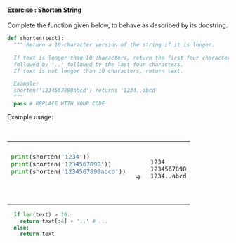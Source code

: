 #### Exercise : Shorten String

Complete the function given below, to behave as described by its docstring.

```python
def shorten(text):
  """ Return a 10-character version of the string if it is longer.
  
  If text is longer than 10 characters, return the first four characters 
  followed by '..' followed by the last four characters.
  If text is not longer than 10 characters, return text.
  
  Example:
  shorten('1234567890abcd') returns '1234..abcd'
  """
  pass # REPLACE WITH YOUR CODE

```

Example usage:
<table> 
<tr>
  <td>

```python
print(shorten('1234'))    
print(shorten('1234567890'))
print(shorten('1234567890abcd'))
```
  </td>
  <td><br>&nbsp;→&nbsp;</td>
  <td><br>

```
1234
1234567890
1234..abcd
```
  </td>
</tr>
</table>


<panel type="seamless" header="%%:bulb: Partial solution%%">

```python
  if len(text) > 10:
    return text[:4] + '..' # ...
  else:
    return text
```

</panel>